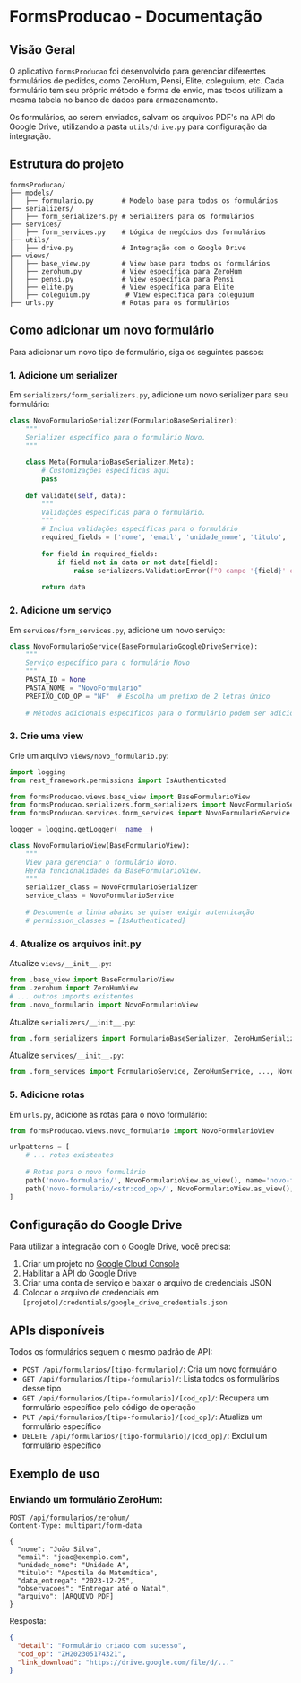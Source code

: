 # FormsProducao - Documentação

## Visão Geral

O aplicativo `formsProducao` foi desenvolvido para gerenciar diferentes formulários de pedidos, como ZeroHum, Pensi, Elite, coleguium, etc. Cada formulário tem seu próprio método e forma de envio, mas todos utilizam a mesma tabela no banco de dados para armazenamento.

Os formulários, ao serem enviados, salvam os arquivos PDF's na API do Google Drive, utilizando a pasta `utils/drive.py` para configuração da integração.

## Estrutura do projeto

```
formsProducao/
├── models/
│   ├── formulario.py       # Modelo base para todos os formulários 
├── serializers/
│   ├── form_serializers.py # Serializers para os formulários
├── services/
│   ├── form_services.py    # Lógica de negócios dos formulários
├── utils/
│   ├── drive.py            # Integração com o Google Drive
├── views/
│   ├── base_view.py        # View base para todos os formulários
│   ├── zerohum.py          # View específica para ZeroHum
│   ├── pensi.py            # View específica para Pensi
│   ├── elite.py            # View específica para Elite
│   ├── coleguium.py         # View específica para coleguium
├── urls.py                 # Rotas para os formulários
```

## Como adicionar um novo formulário

Para adicionar um novo tipo de formulário, siga os seguintes passos:

### 1. Adicione um serializer

Em `serializers/form_serializers.py`, adicione um novo serializer para seu formulário:

```python
class NovoFormularioSerializer(FormularioBaseSerializer):
    """
    Serializer específico para o formulário Novo.
    """
    
    class Meta(FormularioBaseSerializer.Meta):
        # Customizações específicas aqui
        pass
    
    def validate(self, data):
        """
        Validações específicas para o formulário.
        """
        # Inclua validações específicas para o formulário
        required_fields = ['nome', 'email', 'unidade_nome', 'titulo', 'data_entrega']
        
        for field in required_fields:
            if field not in data or not data[field]:
                raise serializers.ValidationError(f"O campo '{field}' é obrigatório para o formulário.")
        
        return data
```

### 2. Adicione um serviço

Em `services/form_services.py`, adicione um novo serviço:

```python
class NovoFormularioService(BaseFormularioGoogleDriveService):
    """
    Serviço específico para o formulário Novo
    """
    PASTA_ID = None
    PASTA_NOME = "NovoFormulario"
    PREFIXO_COD_OP = "NF"  # Escolha um prefixo de 2 letras único
    
    # Métodos adicionais específicos para o formulário podem ser adicionados aqui
```

### 3. Crie uma view

Crie um arquivo `views/novo_formulario.py`:

```python
import logging
from rest_framework.permissions import IsAuthenticated

from formsProducao.views.base_view import BaseFormularioView
from formsProducao.serializers.form_serializers import NovoFormularioSerializer
from formsProducao.services.form_services import NovoFormularioService

logger = logging.getLogger(__name__)

class NovoFormularioView(BaseFormularioView):
    """
    View para gerenciar o formulário Novo.
    Herda funcionalidades da BaseFormularioView.
    """
    serializer_class = NovoFormularioSerializer
    service_class = NovoFormularioService
    
    # Descomente a linha abaixo se quiser exigir autenticação
    # permission_classes = [IsAuthenticated]
```

### 4. Atualize os arquivos __init__.py

Atualize `views/__init__.py`:
```python
from .base_view import BaseFormularioView
from .zerohum import ZeroHumView
# ... outros imports existentes
from .novo_formulario import NovoFormularioView
```

Atualize `serializers/__init__.py`:
```python
from .form_serializers import FormularioBaseSerializer, ZeroHumSerializer, ..., NovoFormularioSerializer
```

Atualize `services/__init__.py`:
```python
from .form_services import FormularioService, ZeroHumService, ..., NovoFormularioService
```

### 5. Adicione rotas

Em `urls.py`, adicione as rotas para o novo formulário:

```python
from formsProducao.views.novo_formulario import NovoFormularioView

urlpatterns = [
    # ... rotas existentes
    
    # Rotas para o novo formulário
    path('novo-formulario/', NovoFormularioView.as_view(), name='novo-formulario'),
    path('novo-formulario/<str:cod_op>/', NovoFormularioView.as_view(), name='novo-formulario-detalhe'),
]
```

## Configuração do Google Drive

Para utilizar a integração com o Google Drive, você precisa:

1. Criar um projeto no [Google Cloud Console](https://console.cloud.google.com/)
2. Habilitar a API do Google Drive
3. Criar uma conta de serviço e baixar o arquivo de credenciais JSON
4. Colocar o arquivo de credenciais em `[projeto]/credentials/google_drive_credentials.json`

## APIs disponíveis

Todos os formulários seguem o mesmo padrão de API:

- `POST /api/formularios/[tipo-formulario]/`: Cria um novo formulário
- `GET /api/formularios/[tipo-formulario]/`: Lista todos os formulários desse tipo
- `GET /api/formularios/[tipo-formulario]/[cod_op]/`: Recupera um formulário específico pelo código de operação
- `PUT /api/formularios/[tipo-formulario]/[cod_op]/`: Atualiza um formulário específico
- `DELETE /api/formularios/[tipo-formulario]/[cod_op]/`: Exclui um formulário específico

## Exemplo de uso

### Enviando um formulário ZeroHum:

```
POST /api/formularios/zerohum/
Content-Type: multipart/form-data

{
  "nome": "João Silva",
  "email": "joao@exemplo.com",
  "unidade_nome": "Unidade A",
  "titulo": "Apostila de Matemática",
  "data_entrega": "2023-12-25",
  "observacoes": "Entregar até o Natal",
  "arquivo": [ARQUIVO PDF]
}
```

Resposta:

```json
{
  "detail": "Formulário criado com sucesso",
  "cod_op": "ZH202305174321",
  "link_download": "https://drive.google.com/file/d/..."
}
```
